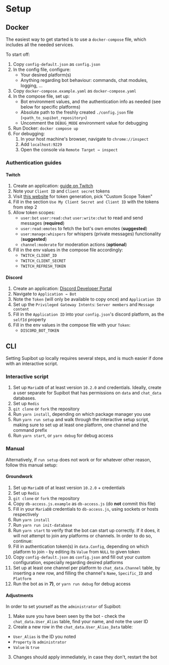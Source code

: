 # Setup

## Docker 

The easiest way to get started is to use a `docker-compose` file, which includes all the needed services.

To start off:
1) Copy `config-default.json` as `config.json`
2) In the config file, configure:
   - Your desired platform(s)
   - Anything regarding bot behaviour: commands, chat modules, logging, ... 
3) Copy `docker-compose.example.yaml` as `docker-compose.yaml`
4) In the compose file, set up:
   - Bot environment values, and the authentication info as needed (see below for specific platforms)
   - Absolute path to the freshly created `./config.json` file (`<path_to_supibot_repository>`)
   - Uncomment the `DEBUG_MODE` environment value for debugging 
5) Run Docker: `docker compose up`
6) For debugging:
   1) In your host machine's browser, navigate to `chrome://inspect`
   2) Add `localhost:9229`
   3) Open the console via `Remote Target → inspect`

### Authentication guides

#### Twitch

1. Create an application: [guide on Twitch](https://dev.twitch.tv/docs/authentication/register-app/)
2. Note your `Client ID` and `Client secret` tokens
3. Visit [this website](https://twitchtokengenerator.com/) for token generation, pick "Custom Scope Token"
4. Fill in the section `Use My Client Secret and Client ID` with the tokens from step 2
5. Allow token scopes: 
   - `user:bot` `user:read:chat` `user:write:chat` to read and send messages (**required**)
   - `user:read:emotes` to fetch the bot's own emotes (**suggested**)
   - `user:manage:whispers` for whispers (private messages) functionality (**suggested**)
   - `channel:moderate` for moderation actions (**optional**)
6. Fill in the env values in the compose file accordingly:
   - `TWITCH_CLIENT_ID`
   - `TWITCH_CLIENT_SECRET`
   - `TWITCH_REFRESH_TOKEN`

#### Discord

1. Create an application: [Discord Developer Portal](https://discord.com/developers/applications)
2. Navigate to `Application → Bot`
3. Note the `Token` (will only be available to copy once) and `Application ID`
4. Set up the `Privileged Gateway Intents`: `Server members` and `Message content`
5. Fill in the `Application ID` into your `config.json`'s discord platform, as the `selfId` property
6. Fill in the env values in the compose file with your `Token`:
   - `DISCORD_BOT_TOKEN`

## CLI

Setting Supibot up locally requires several steps, and is much easier if done with an interactive script.

### Interactive script

1) Set up `MariaDB` of at least version `10.2.0` and credentials. Ideally, create a user separate for Supibot that has permissions on `data` and `chat_data` databases.
2) Set up `Redis`
3) `git clone` or `fork` the repository
4) Run `yarn install`, depending on which package manager you use
5) Run `yarn run setup` and walk through the interactive setup script, making sure to set up at least one platform, one channel and the command prefix
6) Run `yarn start`, or `yarn debug` for debug access

### Manual

Alternatively, if `run setup` does not work or for whatever other reason, follow this manual setup:

#### Groundwork

1) Set up `MariaDB` of at least version `10.2.0` + credentials
2) Set up `Redis`
3) `git clone` or `fork` the repository
4) Copy `db-access.js.example` as `db-access.js` (do **not** commit this file)
5) Fill in your `MariaDB` credentials to `db-access.js`, using sockets or hosts respectively
6) Run `yarn install`
7) Run `yarn run init-database`
8) Run `yarn start` to verify that the bot can start up correctly. If it does, it will not attempt to join any platforms or channels. In order to do so, continue:
9) Fill in authentication token(s) in `data.Config`, depending on which platform to join - by editing its `Value` from `NULL` to given token
10) Copy `config-default.json` as `config.json` and fill out your custom configuration, especially regarding desired platforms
11) Set up at least one channel per platform to `chat_data.Channel` table, by inserting a new row, and filling the channel's `Name`, `Specific_ID` and `Platform`
12) Run the bot as in **7)**, or `yarn run debug` for debug access

#### Adjustments

In order to set yourself as the `administrator` of Supibot:

1) Make sure you have been seen by the bot - check the `chat_data.User_Alias` table, find your name, and note the user ID
2) Create a new row in the `chat_data.User_Alias_Data` table: 
  - `User_Alias` is the ID you noted
  - `Property` is `administrator`
  - `Value` is `true`
3) Changes should apply immediately, in case they don't, restart the bot

